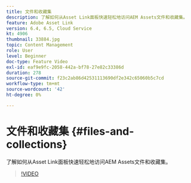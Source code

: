 ```yaml
---
title: 文件和收藏集
description: 了解如何从Asset Link面板快速轻松地访问AEM Assets文件和收藏集。
feature: Adobe Asset Link
version: 6.4, 6.5, Cloud Service
kt: 4906
thumbnail: 33884.jpg
topic: Content Management
role: User
level: Beginner
doc-type: Feature Video
exl-id: eaf9e9fc-2058-442a-bf78-27e82c33386d
duration: 278
source-git-commit: f23c2ab86d42531113690df2e342c65060b5c7cd
workflow-type: tm+mt
source-wordcount: '42'
ht-degree: 0%

---
```


# 文件和收藏集 {#files-and-collections}

了解如何从Asset Link面板快速轻松地访问AEM Assets文件和收藏集。

>[!VIDEO](https://video.tv.adobe.com/v/33884?quality=12&learn=on)
